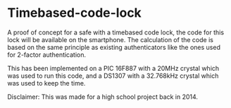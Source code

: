 # Timebased-code-lock

A proof of concept for a safe with a timebased code lock, the code for this lock will be available on the smartphone.
The calculation of the code is based on the same principle as existing authenticators like the ones used for 2-factor authentication.

This has been implemented on a PIC 16F887 with a 20MHz crystal which was used to run this code, and a DS1307 with a 32.768kHz crystal which was used to keep the time.

Disclaimer: This was made for a high school project back in 2014.
